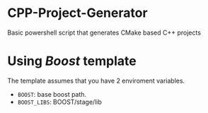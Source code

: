 # CPP-Project-Generator
Basic powershell script that generates CMake based C++ projects

# Using *Boost* template
The template assumes that you have 2 enviroment variables.
- `BOOST`: base boost path.
- `BOOST_LIBS`: BOOST/stage/lib
